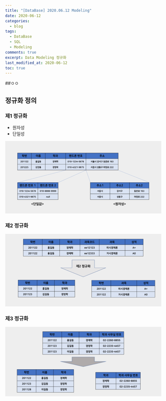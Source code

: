 ```yaml
---
title: "[DataBase] 2020.06.12 Modeling"
date: 2020-06-12
categories:
  - blog
tags:
  - DataBase
  - SQL
  - Modeling
comments: true
excerpt: Data Modeling 정규화
last_modified_at: 2020-06-12
toc: true
---
```


##ㅇㅇ

## 정규화 정의 

### 제1 정규화
- 원자성
- 단일성

![정규화](\assets\images\modeling\normalization.png)


### 제2 정규화

![정규화](\assets\images\modeling\normalization02.png)

### 제3 정규화

![정규화](\assets\images\modeling\normalization03.png)
